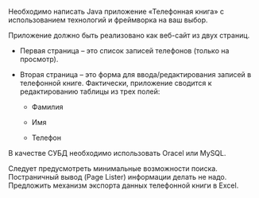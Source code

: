 Необходимо написать Java приложение «Телефонная книга» с использованием технологий и фреймворка на ваш выбор. 

Приложение должно быть реализовано как веб-сайт из двух страниц. 
- Первая страница – это список записей телефонов (только на просмотр). 
- Вторая страница – это форма для ввода/редактирования записей в телефонной книге. Фактически, приложение сводится к редактированию таблицы из трех полей:

    - Фамилия

    - Имя

    - Телефон

В качестве СУБД необходимо использовать Oracel или MySQL.

Следует предусмотреть минимальные возможности поиска. Постраничный вывод  (Page Lister) информации делать не надо. Предложить механизм экспорта данных телефонной книги в Excel.
